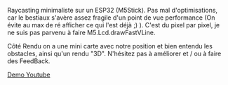 Raycasting minimaliste sur un ESP32 (M5Stick).
Pas mal d'optimisations, car le bestiaux s'avère assez fragile d'un point de vue performance (On évite au max de ré afficher ce qui l'est déjà ;) ).
C'est du pixel par pixel, je ne suis pas parvenu à faire M5.Lcd.drawFastVLine.

Côté Rendu on a une mini carte avec notre position et bien entendu les obstacles, ainsi qu'un rendu "3D".
N'hésitez pas à améliorer et / ou à faire des FeedBack.

[Demo Youtube](https://www.youtube.com/watch?si=UWGMQDAfAbBDJbD8&v=gOPhHpOVxEI&feature=youtu.be)
